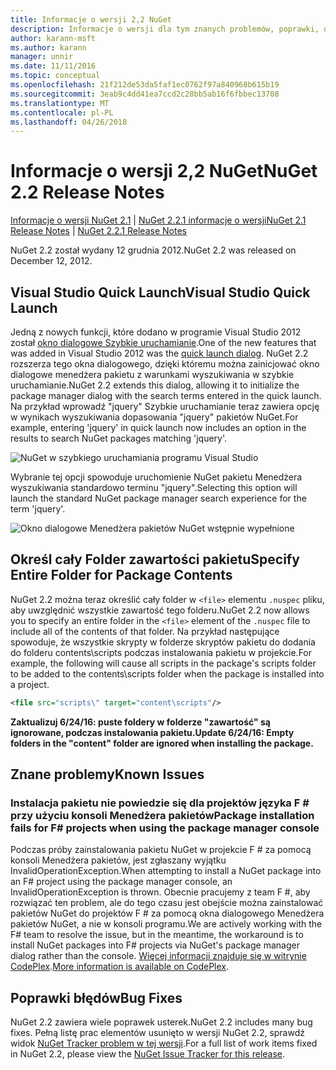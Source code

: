 ```yaml
---
title: Informacje o wersji 2,2 NuGet
description: Informacje o wersji dla tym znanych problemów, poprawki, dodatkowe funkcje i dcr 2.2 NuGet.
author: karann-msft
ms.author: karann
manager: unnir
ms.date: 11/11/2016
ms.topic: conceptual
ms.openlocfilehash: 21f212de53da5faf1ec0762f97a840968b615b19
ms.sourcegitcommit: 3eab9c4dd41ea7ccd2c28bb5ab16f6fbbec13708
ms.translationtype: MT
ms.contentlocale: pl-PL
ms.lasthandoff: 04/26/2018
---
```

# <a name="nuget-22-release-notes"></a><span data-ttu-id="868a6-103">Informacje o wersji 2,2 NuGet</span><span class="sxs-lookup"><span data-stu-id="868a6-103">NuGet 2.2 Release Notes</span></span>

<span data-ttu-id="868a6-104">[Informacje o wersji NuGet 2.1](../release-notes/nuget-2.1.md) | [NuGet 2.2.1 informacje o wersji](../release-notes/nuget-2.2.1.md)</span><span class="sxs-lookup"><span data-stu-id="868a6-104">[NuGet 2.1 Release Notes](../release-notes/nuget-2.1.md) | [NuGet 2.2.1 Release Notes](../release-notes/nuget-2.2.1.md)</span></span>

<span data-ttu-id="868a6-105">NuGet 2.2 został wydany 12 grudnia 2012.</span><span class="sxs-lookup"><span data-stu-id="868a6-105">NuGet 2.2 was released on December 12, 2012.</span></span>

## <a name="visual-studio-quick-launch"></a><span data-ttu-id="868a6-106">Visual Studio Quick Launch</span><span class="sxs-lookup"><span data-stu-id="868a6-106">Visual Studio Quick Launch</span></span>
<span data-ttu-id="868a6-107">Jedną z nowych funkcji, które dodano w programie Visual Studio 2012 został [okno dialogowe Szybkie uruchamianie](/visualstudio/ide/reference/quick-launch-environment-options-dialog-box).</span><span class="sxs-lookup"><span data-stu-id="868a6-107">One of the new features that was added in Visual Studio 2012 was the [quick launch dialog](/visualstudio/ide/reference/quick-launch-environment-options-dialog-box).</span></span> <span data-ttu-id="868a6-108">NuGet 2.2 rozszerza tego okna dialogowego, dzięki któremu można zainicjować okno dialogowe menedżera pakietu z warunkami wyszukiwania w szybkie uruchamianie.</span><span class="sxs-lookup"><span data-stu-id="868a6-108">NuGet 2.2 extends this dialog, allowing it to initialize the package manager dialog with the search terms entered in the quick launch.</span></span> <span data-ttu-id="868a6-109">Na przykład wprowadź "jquery" Szybkie uruchamianie teraz zawiera opcję w wynikach wyszukiwania dopasowania "jquery" pakietów NuGet.</span><span class="sxs-lookup"><span data-stu-id="868a6-109">For example, entering 'jquery' in quick launch now includes an option in the results to search NuGet packages matching 'jquery'.</span></span>

![NuGet w szybkiego uruchamiania programu Visual Studio](./media/quick-launch.png)

<span data-ttu-id="868a6-111">Wybranie tej opcji spowoduje uruchomienie NuGet pakietu Menedżera wyszukiwania standardowo terminu "jquery".</span><span class="sxs-lookup"><span data-stu-id="868a6-111">Selecting this option will launch the standard NuGet package manager search experience for the term 'jquery'.</span></span>

![Okno dialogowe Menedżera pakietów NuGet wstępnie wypełnione](./media/pkg-mgr-search-from-quick-launch.png)

## <a name="specify-entire-folder-for-package-contents"></a><span data-ttu-id="868a6-113">Określ cały Folder zawartości pakietu</span><span class="sxs-lookup"><span data-stu-id="868a6-113">Specify Entire Folder for Package Contents</span></span>
<span data-ttu-id="868a6-114">NuGet 2.2 można teraz określić cały folder w `<file>` elementu `.nuspec` pliku, aby uwzględnić wszystkie zawartość tego folderu.</span><span class="sxs-lookup"><span data-stu-id="868a6-114">NuGet 2.2 now allows you to specify an entire folder in the `<file>` element of the `.nuspec` file to include all of the contents of that folder.</span></span> <span data-ttu-id="868a6-115">Na przykład następujące spowoduje, że wszystkie skrypty w folderze skryptów pakietu do dodania do folderu contents\scripts podczas instalowania pakietu w projekcie.</span><span class="sxs-lookup"><span data-stu-id="868a6-115">For example, the following will cause all scripts in the package's scripts folder to be added to the contents\scripts folder when the package is installed into a project.</span></span>

```xml
<file src="scripts\" target="content\scripts"/>
```

<span data-ttu-id="868a6-116">**Zaktualizuj 6/24/16: puste foldery w folderze "zawartość" są ignorowane, podczas instalowania pakietu.**</span><span class="sxs-lookup"><span data-stu-id="868a6-116">**Update 6/24/16: Empty folders in the "content" folder are ignored when installing the package.**</span></span>

## <a name="known-issues"></a><span data-ttu-id="868a6-117">Znane problemy</span><span class="sxs-lookup"><span data-stu-id="868a6-117">Known Issues</span></span>

### <a name="package-installation-fails-for-f-projects-when-using-the-package-manager-console"></a><span data-ttu-id="868a6-118">Instalacja pakietu nie powiedzie się dla projektów języka F # przy użyciu konsoli Menedżera pakietów</span><span class="sxs-lookup"><span data-stu-id="868a6-118">Package installation fails for F# projects when using the package manager console</span></span>
<span data-ttu-id="868a6-119">Podczas próby zainstalowania pakietu NuGet w projekcie F # za pomocą konsoli Menedżera pakietów, jest zgłaszany wyjątku InvalidOperationException.</span><span class="sxs-lookup"><span data-stu-id="868a6-119">When attempting to install a NuGet package into an F# project using the package manager console, an InvalidOperationException is thrown.</span></span> <span data-ttu-id="868a6-120">Obecnie pracujemy z team F #, aby rozwiązać ten problem, ale do tego czasu jest obejście można zainstalować pakietów NuGet do projektów F # za pomocą okna dialogowego Menedżera pakietów NuGet, a nie w konsoli programu.</span><span class="sxs-lookup"><span data-stu-id="868a6-120">We are actively working with the F# team to resolve the issue, but in the meantime, the workaround is to install NuGet packages into F# projects via NuGet's package manager dialog rather than the console.</span></span> <span data-ttu-id="868a6-121">[Więcej informacji znajduje się w witrynie CodePlex](http://nuget.codeplex.com/workitem/2873).</span><span class="sxs-lookup"><span data-stu-id="868a6-121">[More information is available on CodePlex](http://nuget.codeplex.com/workitem/2873).</span></span>


## <a name="bug-fixes"></a><span data-ttu-id="868a6-122">Poprawki błędów</span><span class="sxs-lookup"><span data-stu-id="868a6-122">Bug Fixes</span></span>
<span data-ttu-id="868a6-123">NuGet 2.2 zawiera wiele poprawek usterek.</span><span class="sxs-lookup"><span data-stu-id="868a6-123">NuGet 2.2 includes many bug fixes.</span></span> <span data-ttu-id="868a6-124">Pełną listę prac elementów usunięto w wersji NuGet 2.2, sprawdź widok [NuGet Tracker problem w tej wersji](http://nuget.codeplex.com/workitem/list/advanced?keyword=&status=Closed&type=All&priority=All&release=NuGet%202.2&assignedTo=All&component=All&sortField=LastUpdatedDate&sortDirection=Descending&page=0).</span><span class="sxs-lookup"><span data-stu-id="868a6-124">For a full list of work items fixed in NuGet 2.2, please view the [NuGet Issue Tracker for this release](http://nuget.codeplex.com/workitem/list/advanced?keyword=&status=Closed&type=All&priority=All&release=NuGet%202.2&assignedTo=All&component=All&sortField=LastUpdatedDate&sortDirection=Descending&page=0).</span></span>

